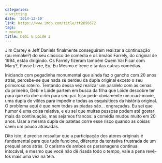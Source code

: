 ```yaml
---
categories:
- writting
date: '2014-12-10'
link: https://www.imdb.com/title/tt2096672
tags:
- movies
title: Debi & Lóide 2
---
```


Jim Carrey e Jeff Daniels finalmente conseguiram realizar a continuação (ou remake?) do seu clássico de comédia e os irmãos Farrely, do original de 1994, estão dirigindo. Os Farrely fizeram também Quem Vai Ficar com Mary?, Passe Livre, Eu, Eu Mesmo e Irene e tantas outras comédias.

Iniciando com pegadinha monumental que ainda faz o gancho com 20 anos atrás, percebe-se que nada se perdeu da dupla original exceto o seu primoroso roteiro. Tentando dessa vez realizar um paralelo com as cenas do primeiro, Debi e Lóide partem em busca da filha que Lóide descobre ter para que ela doe o rim para seu pai. Isso pede obviamente um road-movie, uma dupla de vilões para impedir e todas as esquisitices da história original. O problema aqui é que nem todas as piadas são... engraçadas. Eu sei que humor é uma coisa relativa, e eu sei que muitas pessoas podem até gostar mais da continuação, mas sejamos francos: a comédia mudou muito em 20 anos. Usar a mesma dupla de patetas corre esse risco quando as coisas saem um pouco atrasadas.

Dito isto, é preciso ressaltar que a participação dos atores originais é fundamental para que tudo funcione, diferente da tentativa frustrada de um prequel anos atrás. O carisma de ambos os personagens continua intocável, e mesmo que você não dê risada todo o tempo, vale a pena revê-los mais uma vez na tela.

